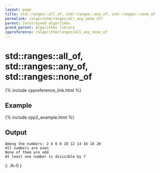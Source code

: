 ```yaml
---
layout: page
title: std::ranges::all_of, std::ranges::any_of, std::ranges::none_of
permalink: /algorithm/ranges/all_any_none_of/
parent: Constrained algorithms
grand_parent: Algorithms library
cppreference: /algorithm/ranges/all_any_none_of
---
```

# std::ranges::all_of, std::ranges::any_of, std::ranges::none_of

{% include cppreference_link.html %}

## Example

{% include cpp2_example.html %}

## Output

```
Among the numbers: 2 4 6 8 10 12 14 16 18 20 
All numbers are even
None of them are odd
At least one number is divisible by 7
```
{: .lh-0 }
